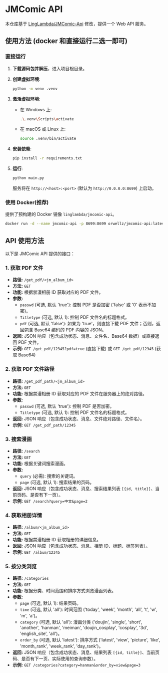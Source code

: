 # JMComic API 

本仓库基于 [LingLambda/JMComic-Api](https://github.com/LingLambda/JMComic-Api) 修改，提供一个 Web API 服务。

## 使用方法 (docker 和直接运行二选一即可)

### 直接运行

1.  **下载源码包并解压**，进入项目根目录。

2.  **创建虚拟环境**:
    ```bash
    python -m venv .venv
    ```

3.  **激活虚拟环境**:
    *   在 Windows 上:
        ```bash
        .\.venv\Scripts\activate
        ```
    *   在 macOS 或 Linux 上:
        ```bash
        source .venv/bin/activate
        ```

4.  **安装依赖**:
    ```bash
    pip install -r requirements.txt
    ```


6.  **运行**:
    ```bash
    python main.py
    ```
    服务将在 `http://<host>:<port>` (默认为 `http://0.0.0.0:8699`) 上启动。

### 使用 Docker(推荐)

提供了预构建的 Docker 镜像 `linglambda/jmcomic-api`。

```bash
docker run -d --name jmcomic-api -p 8699:8699 orwellz/jmcomic-api:latest
```
## API 使用方法

以下是 JMComic API 提供的接口：

### 1. 获取 PDF 文件

*   **路径:** `/get_pdf/<jm_album_id>`
*   **方法:** `GET`
*   **功能:** 根据禁漫相册 ID 获取对应的 PDF 文件。
*   **参数:**
    *   `passwd` (可选, 默认 'true'): 控制 PDF 是否加密 ('false' 或 '0' 表示不加密)。
    *   `Titletype` (可选, 默认 1): 控制 PDF 文件名的标题格式。
    *   `pdf` (可选, 默认 'false'): 如果为 'true'，则直接下载 PDF 文件；否则，返回包含 Base64 编码的 PDF 内容的 JSON。
*   **返回:** JSON 响应（包含成功状态、消息、文件名、Base64 数据）或直接返回 PDF 文件。
*   **示例:** `GET /get_pdf/12345?pdf=true` (直接下载) 或 `GET /get_pdf/12345` (获取 Base64)

### 2. 获取 PDF 文件路径

*   **路径:** `/get_pdf_path/<jm_album_id>`
*   **方法:** `GET`
*   **功能:** 根据禁漫相册 ID 获取对应的 PDF 文件在服务器上的绝对路径。
*   **参数:**
    *   `passwd` (可选, 默认 'true'): 控制 PDF 是否加密。
    *   `Titletype` (可选, 默认 1): 控制 PDF 文件名的标题格式。
*   **返回:** JSON 响应（包含成功状态、消息、文件绝对路径、文件名）。
*   **示例:** `GET /get_pdf_path/12345`

### 3. 搜索漫画

*   **路径:** `/search`
*   **方法:** `GET`
*   **功能:** 根据关键词搜索漫画。
*   **参数:**
    *   `query` (必需): 搜索的关键词。
    *   `page` (可选, 默认 1): 搜索结果的页码。
*   **返回:** JSON 响应（包含成功状态、消息、搜索结果列表 `[{id, title}]`、当前页码、是否有下一页）。
*   **示例:** `GET /search?query=中文&page=2`

### 4. 获取相册详情

*   **路径:** `/album/<jm_album_id>`
*   **方法:** `GET`
*   **功能:** 根据禁漫相册 ID 获取相册的详细信息。
*   **返回:** JSON 响应（包含成功状态、消息、相册 ID、标题、标签列表）。
*   **示例:** `GET /album/12345`

### 5. 按分类浏览

*   **路径:** `/categories`
*   **方法:** `GET`
*   **功能:** 根据分类、时间范围和排序方式浏览漫画列表。
*   **参数:**
    *   `page` (可选, 默认 1): 结果页码。
    *   `time` (可选, 默认 'all'): 时间范围 ('today', 'week', 'month', 'all', 't', 'w', 'm', 'a')。
    *   `category` (可选, 默认 'all'): 漫画分类 ('doujin', 'single', 'short', 'another', 'hanman', 'meiman', 'doujin_cosplay', 'cosplay', '3d', 'english_site', 'all')。
    *   `order_by` (可选, 默认 'latest'): 排序方式 ('latest', 'view', 'picture', 'like', 'month_rank', 'week_rank', 'day_rank')。
*   **返回:** JSON 响应（包含成功状态、消息、结果列表 `[{id, title}]`、当前页码、是否有下一页、实际使用的查询参数）。
*   **示例:** `GET /categories?category=hanman&order_by=view&page=3`
